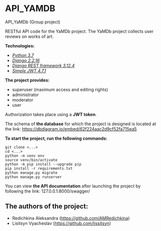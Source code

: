 # API_YAMDB
API_YaMDb (Group project)

RESTful API code for the YaMDb project.
The YaMDb project collects user reviews on works of art.

**Technologies:**
 - _[Python 3.7](https://docs.python.org/3/)_
 - _[Django 2.2.16](https://docs.djangoproject.com/en/2.2/)_
 - _[Django REST framework 3.12.4](https://www.django-rest-framework.org/)_
 - _[Simple JWT 4.7.1](https://django-rest-framework-simplejwt.readthedocs.io/en/latest/)_

**The project provides:**
- superuser (maximum access and editing rights)
- administrator
- moderator
- user

Authorization takes place using a **JWT token**.

The schema of **the database** for which the project is designed is located at the link: https://dbdiagram.io/embed/62f224aac2d9cf52fa715ea5

**To start the project, run the following commands:**
```
git clone <...>
cd <...>
python -m venv env
source venv/bin/activate
python -m pip install --upgrade pip
pip install -r requirements.txt
python manage.py migrate
python manage.py runserver
```

You can view **the API documentation** after launching the project by following the link: 127.0.0.1:8000/swagger/


## The authors of the project:
- Redichkina Aleksandra (https://github.com/AMRedichkina)
- Lisitsyn Vyacheslav (https://github.com/lissitsyn)
